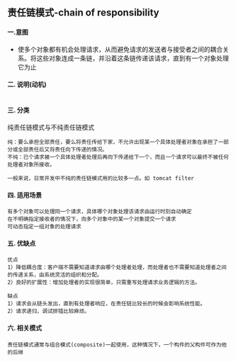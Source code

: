 ## 责任链模式-chain of responsibility

 
#### 一.意图

- 使多个对象都有机会处理请求，从而避免请求的发送者与接受者之间的耦合关系。将这些对象连成一条链，并沿着这条链传递该请求，直到有一个对象处理它为止

#### 二. 说明(动机)
```
```

#### 三. 分类

纯责任链模式与不纯责任链模式
```
纯：要么承担全部责任，要么将责任传给下家，不允许出现某一个具体处理者对象在承担了一部分或全部责任后又将责任向下传递的情况。
不纯：已个请求被一个具体处理者处理后再向下传递给下一个，而且一个请求可以最终不被任何处理者对象所接收。

一般来说，日常开发中不纯的责任链模式用的比较多一点。如 tomcat filter
```
    
#### 四. 适用场景
```
有多个对象可以处理同一个请求，具体哪个对象处理该请求由运行时刻自动确定
在不明确指定接收者的情况下，向多个对象中的某一个对象提交一个请求
可动态指定一组对象的处理请求
```
#### 五. 优缺点
```
优点
1）降低耦合度：客户端不需要知道请求由哪个处理者处理，而处理者也不需要知道处理者之间的传递关系，由系统灵活的组织和分配。
2）良好的扩展性：增加处理者的实现很简单，只需重写处理请求业务逻辑的方法。

缺点
1）请求会从链头发出，直到有处理者响应，在责任链比较长的时候会影响系统性能。
2）请求递归，调试排错比较麻烦。
```

#### 六. 相关模式
```
责任链模式通常与组合模式(composite)一起使用，这种情况下，一个构件的父构件可作为他的后继
```